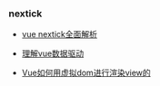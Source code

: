 ### nextick

- [vue nextick全面解析](<https://www.cnblogs.com/xujiazheng/p/6852124.html>)

- [理解vue数据驱动](<https://www.cnblogs.com/xujiazheng/p/12120530.html>)

- [Vue如何用虚拟dom进行渲染view的](https://www.cnblogs.com/xujiazheng/p/12101764.html)

